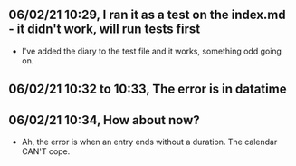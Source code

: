 
## 06/02/21 10:29, I ran it as a test on the index.md - it didn't work, will run tests first

* I've added the diary to the test file and it works, something odd going on. 

## 06/02/21 10:32 to 10:33, The error is in datatime

## 06/02/21 10:34, How about now? 
* Ah, the error is when an entry ends without a duration. The calendar CAN'T cope.  








